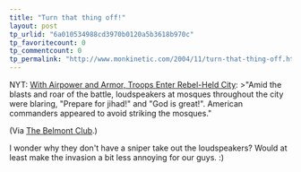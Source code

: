 ```yaml
---
title: "Turn that thing off!"
layout: post
tp_urlid: "6a010534988cd3970b0120a5b3618b970c"
tp_favoritecount: 0
tp_commentcount: 0
tp_permalink: "http://www.monkinetic.com/2004/11/turn-that-thing-off.html"
---
```

NYT: <a href="http://www.nytimes.com/2004/11/08/international/08CND_IRAQ.html?oref=login&amp;pagewanted=1&amp;ei=5094&amp;en=8b32979d8c8d9235&amp;hp&amp;ex=1099976400&amp;partner=homepage">With Airpower and Armor, Troops Enter Rebel-Held City</a>:
&gt;&quot;Amid the blasts and roar of the battle, loudspeakers at mosques throughout the city were blaring, &quot;Prepare for jihad!&quot; and &quot;God is great!&quot;. American commanders appeared to avoid striking the mosques.&quot;

(Via <a href="http://belmontclub.blogspot.com/2004/11/fallujah-again-although-us-military.html">The Belmont Club</a>.)

I wonder why they don&#39;t have a sniper take out the loudspeakers? Would at least make the invasion a bit less annoying for our guys. :)
